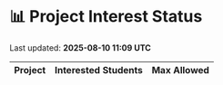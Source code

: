 # 📊 Project Interest Status

Last updated: **2025-08-10 11:09 UTC**

| Project | Interested Students | Max Allowed |
|---------|---------------------|-------------|
